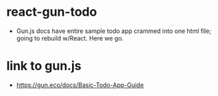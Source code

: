 # react-gun-todo
 - Gun.js docs have entire sample todo app crammed into one html file; going to rebuild w/React. Here we go.

# link to gun.js
 - https://gun.eco/docs/Basic-Todo-App-Guide